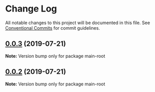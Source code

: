 # Change Log

All notable changes to this project will be documented in this file.
See [Conventional Commits](https://conventionalcommits.org) for commit guidelines.

## [0.0.3](https://github.com/stefan-van-de-vooren-work/discover-lerna/compare/main-root@0.0.2...main-root@0.0.3) (2019-07-21)

**Note:** Version bump only for package main-root





## [0.0.2](https://github.com/stefan-van-de-vooren-work/discover-lerna/compare/main-root@0.0.1...main-root@0.0.2) (2019-07-21)

**Note:** Version bump only for package main-root
